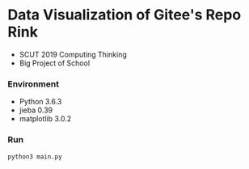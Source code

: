 # Data Visualization of Gitee's Repo Rink

+ SCUT 2019 Computing Thinking 
+ Big Project of School

### Environment
+ Python 3.6.3
+ jieba 0.39
+ matplotlib 3.0.2

### Run
```bash
python3 main.py
```